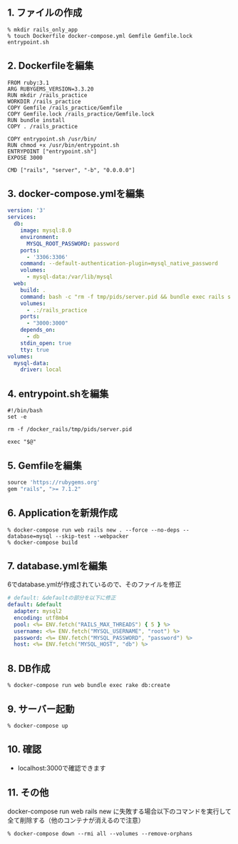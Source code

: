 ## 1. ファイルの作成

```Shell
% mkdir rails_only_app
% touch Dockerfile docker-compose.yml Gemfile Gemfile.lock entrypoint.sh
```

## 2. Dockerfileを編集

```
FROM ruby:3.1
ARG RUBYGEMS_VERSION=3.3.20
RUN mkdir /rails_practice
WORKDIR /rails_practice
COPY Gemfile /rails_practice/Gemfile
COPY Gemfile.lock /rails_practice/Gemfile.lock
RUN bundle install
COPY . /rails_practice

COPY entrypoint.sh /usr/bin/
RUN chmod +x /usr/bin/entrypoint.sh
ENTRYPOINT ["entrypoint.sh"]
EXPOSE 3000

CMD ["rails", "server", "-b", "0.0.0.0"]
```

## 3. docker-compose.ymlを編集

```yml
version: '3'
services:
  db:
    image: mysql:8.0
    environment:
      MYSQL_ROOT_PASSWORD: password
    ports:
      - '3306:3306'
    command: --default-authentication-plugin=mysql_native_password
    volumes:
      - mysql-data:/var/lib/mysql
  web:
    build: .
    command: bash -c "rm -f tmp/pids/server.pid && bundle exec rails s -p 3000 -b '0.0.0.0'"
    volumes:
      - .:/rails_practice
    ports:
      - "3000:3000"
    depends_on:
      - db
    stdin_open: true
    tty: true
volumes:
  mysql-data:
    driver: local
```

## 4. entrypoint.shを編集

```
#!/bin/bash
set -e

rm -f /docker_rails/tmp/pids/server.pid

exec "$@"
```

## 5. Gemfileを編集

```ruby
source 'https://rubygems.org'
gem "rails", ">= 7.1.2"
```

## 6. Applicationを新規作成

```Shell
% docker-compose run web rails new . --force --no-deps --database=mysql --skip-test --webpacker
% docker-compose build
```

## 7. database.ymlを編集

6でdatabase.ymlが作成されているので、そのファイルを修正

```yml
# default: &defaultの部分を以下に修正
default: &default
  adapter: mysql2
  encoding: utf8mb4
  pool: <%= ENV.fetch("RAILS_MAX_THREADS") { 5 } %>
  username: <%= ENV.fetch("MYSQL_USERNAME", "root") %>
  password: <%= ENV.fetch("MYSQL_PASSWORD", "password") %>
  host: <%= ENV.fetch("MYSQL_HOST", "db") %>
```

## 8. DB作成

```Shell
% docker-compose run web bundle exec rake db:create
```

## 9. サーバー起動

```Shell
% docker-compose up
```

## 10. 確認
- localhost:3000で確認できます

## 11. その他
docker-compose run web rails new に失敗する場合以下のコマンドを実行して全て削除する（他のコンテナが消えるので注意）

```Shell
% docker-compose down --rmi all --volumes --remove-orphans
```
